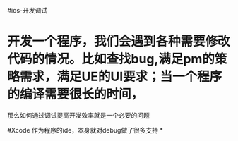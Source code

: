 #ios-开发调试

# 开发一个程序，我们会遇到各种需要修改代码的情况。比如查找bug,满足pm的策略需求，满足UE的UI要求；当一个程序的编译需要很长的时间，
那么如何通过调试提高开发效率就是一个必要的问题

#Xcode 作为程序的ide，本身就对debug做了很多支持
* 
